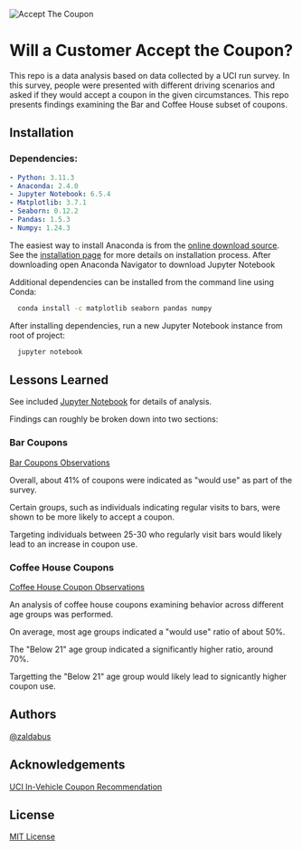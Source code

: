 
![Accept The Coupon](https://www.aisleofshame.com/wp-content/uploads/2022/11/Walmart-Take-Coupons.jpg)


# Will a Customer Accept the Coupon?

This repo is a data analysis based on data collected by a UCI run survey. In this survey, people were presented with different driving scenarios and asked if they would accept a coupon in the given circumstances. This repo presents findings examining the Bar and Coffee House subset of coupons.


## Installation

### Dependencies:
```yml
- Python: 3.11.3
- Anaconda: 2.4.0
- Jupyter Notebook: 6.5.4
- Matplotlib: 3.7.1
- Seaborn: 0.12.2
- Pandas: 1.5.3
- Numpy: 1.24.3
```

The easiest way to install Anaconda is from the [online download source](https://www.anaconda.com/download). See the [installation page](https://docs.anaconda.com/free/anaconda/install/index.html) for more details on installation process. After downloading open Anaconda Navigator to download Jupyter Notebook

Additional dependencies can be installed from the command line using Conda:

```bash
  conda install -c matplotlib seaborn pandas numpy
```

After installing dependencies, run a new Jupyter Notebook instance from root of project:

```bash
  jupyter notebook
```

## Lessons Learned

See included [Jupyter Notebook](./prompt.ipynb) for details of analysis.

Findings can roughly be broken down into two sections:
### Bar Coupons
[Bar Coupons Observations](./prompt.ipynb#bar-coupons-observations)

Overall, about 41% of coupons were indicated as "would use" as part of the survey.

Certain groups, such as individuals indicating regular visits to bars, were shown to be more likely to accept a coupon.

Targeting individuals between 25-30 who regularly visit bars would likely lead to an increase in coupon use.


### Coffee House Coupons
[Coffee House Coupon Observations](./prompt.ipynb#coffee-house-coupons-observations)

An analysis of coffee house coupons examining behavior across different age groups was performed.

On average, most age groups indicated a "would use" ratio of about 50%.

The "Below 21" age group indicated a significantly higher ratio, around 70%.

Targetting the "Below 21" age group would likely lead to signicantly higher coupon use.


## Authors

[@zaldabus](https://github.com/zaldabus)


## Acknowledgements

[UCI In-Vehicle Coupon Recommendation](https://archive.ics.uci.edu/dataset/603/in+vehicle+coupon+recommendation)


## License

[MIT License](https://choosealicense.com/licenses/mit/)

